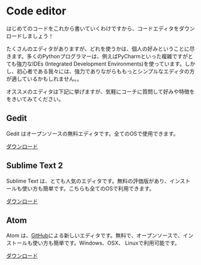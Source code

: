 # Code editor

はじめてのコードをこれから書いていくわけですから、コードエディタをダウンロードしましょう！

たくさんのエディタがありますが、どれを使うかは、個人の好みということに尽きます。多くのPythonプログラマーは、例えばPyCharmといった複雑ですがとても強力なIDEs (Integrated Development Environments)を使っています。しかし、初心者である我々には、強力でありながらももっとシンプルなエディタの方が適しているかもしれません。。

オススメのエディタは下記に挙げますが、気軽にコーチに質問して好みや特徴ををきいてみてください。

## Gedit

Gedit はオープンソースの無料エディタです。全てのOSで使用できます。

[ダウンロード](https://wiki.gnome.org/Apps/Gedit#Download)

## Sublime Text 2

Sublime Text は、とても人気のエディタです。無料の評価版があり、インストールも使い方も簡単です。こちらも全てのOSで利用できます。

[ダウンロード](http://www.sublimetext.com/2)

## Atom

Atom は、[GitHub](http://github.com/)による新しいエディタです。無料で、オープンソースで、インストールも使い方も簡単です。Windows、OSX、 Linuxで利用可能です。

[ダウンロード](https://atom.io/)
